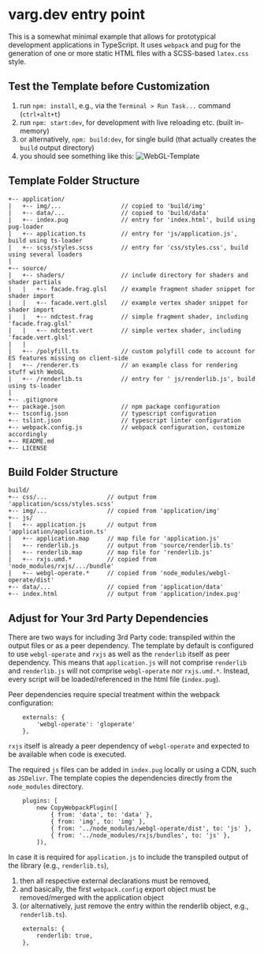# varg.dev entry point

This is a somewhat minimal example that allows for prototypical development applications in TypeScript. It uses `webpack` and pug for the generation of one or more static HTML files with a SCSS-based `latex.css` style.


## Test the Template before Customization

1. run `npm: install`, e.g., via the `Terminal > Run Task...` command (`ctrl+alt+t`)
2. run `npm: start:dev`, for development with live reloading etc. (built in-memory)
3. or alternatively, `npm: build:dev`, for single build (that actually creates the `build` output directory)
4. you should see something like this:
   ![WebGL-Template](https://github.com/cginternals/webgl-ts-template/blob/master/static-website-prev.png)


## Template Folder Structure

```
+-- application/
|   +-- img/...                 // copied to 'build/img'
|   +-- data/...                // copied to 'build/data'
|   +-- index.pug               // entry for 'index.html', build using pug-loader
|   +-- application.ts          // entry for 'js/application.js', build using ts-loader
|   +-- scss/styles.scss        // entry for 'css/styles.css', build using several loaders
|
+-- source/
|   +-- shaders/                // include directory for shaders and shader partials
|   |   +-- facade.frag.glsl    // example fragment shader snippet for shader import
|   |   +-- facade.vert.glsl    // example vertex shader snippet for shader import
|   |   +-- ndctest.frag        // simple fragment shader, including 'facade.frag.glsl'
|   |   +-- ndctest.vert        // simple vertex shader, including 'facade.vert.glsl'
|   |
|   +-- /polyfill.ts            // custom polyfill code to account for ES features missing on client-side
|   +-- /renderer.ts            // an example class for rendering stuff with WebGL
|   +-- /renderlib.ts           // entry for ' js/renderlib.js', build using ts-loader
|
+-- .gitignore
+-- package.json                // npm package configuration
+-- tsconfig.json               // typescript configuration
+-- tslint.json                 // typescript linter configuration
+-- webpack.config.js           // webpack configuration, customize accordingly
+-- README.md
+-- LICENSE
```


## Build Folder Structure

```
build/
+-- css/...                 // output from 'application/scss/styles.scss'
+-- img/...                 // copied from 'application/img'
+-- js/
|   +-- application.js      // output from 'application/application.ts'
|   +-- application.map     // map file for 'application.js'
|   +-- renderlib.js        // output from 'source/renderlib.ts'
|   +-- renderlib.map       // map file for 'renderlib.js'
|   +-- rxjs.umd.*          // copied from 'node_modules/rxjs/.../bundle'
|   +-- webgl-operate.*     // copied from 'node_modules/webgl-operate/dist'
+-- data/...                // copied from 'application/data'
+-- index.html              // output from 'application/index.pug'
```


## Adjust for Your 3rd Party Dependencies

There are two ways for including 3rd Party code: transpiled within the output files or as a peer dependency.
The template by default is configured to use `webgl-operate` and `rxjs` as well as the `renderlib` itself as peer dependency. This means that `application.js` will not comprise `renderlib` and `renderlib.js` will not comprise `webgl-operate` nor `rxjs.umd.*`. Instead, every script will be loaded/referenced in the html file (`index.pug`).

Peer dependencies require special treatment within the webpack configuration:

```
    externals: {
        'webgl-operate': 'gloperate'
    },
```

`rxjs` itself is already a peer dependency of `webgl-operate` and expected to be available when code is executed.

The required `js` files can be added in `index.pug` locally or using a CDN, such as `JSDelivr`. The template copies the dependencies directly from the `node_modules` directory.

```
    plugins: [
        new CopyWebpackPlugin([
            { from: 'data', to: 'data' },
            { from: 'img', to: 'img' },
            { from: '../node_modules/webgl-operate/dist', to: 'js' },
            { from: '../node_modules/rxjs/bundles', to: 'js' },
        ]),
```

In case it is required for `application.js` to include the transpiled output of the library (e.g., `renderlib.ts`),
1. then all respective external declarations must be removed,
2. and basically, the first `webpack.config` export object must be removed/merged with the application object
3. (or alternatively, just remove the entry within the renderlib object, e.g., `renderlib.ts`).

```
    externals: {
        renderlib: true,
    },
```

